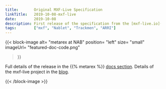 ```yaml
---
title:       Original MXF-Live Specification
linkTitle:   2019-10-08-mxf-live
date:        2019-10-08
description: First release of the specification from the [mxf-live.io](https://mxf-live.io) project.
tags:        ["mxf", "Nablet", "Trackmen", "ARRI"]
---
```


{{< block-image
    alt=      "metarex at NAB"
    position= "left" 
    size=     "small"
    imageUrl= "featured-doc-code.png"
>}}

Full details of the release in the {{% metarex %}} [docs section]. Details of the
mxf-live project in the [blog].

[blog]:         /blog/2019/07/20/mxf-live-at-arri-international-broadcast-day-2019/
[docs section]: /docs/reference/mxf-live-2019/

{{< /block-image >}}

